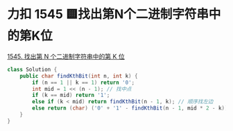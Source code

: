 # 力扣 1545 🟨找出第N个二进制字符串中的第K位


[1545. 找出第 N 个二进制字符串中的第 K 位](https://leetcode.cn/problems/find-kth-bit-in-nth-binary-string/)

<!--more-->

```java
class Solution {
    public char findKthBit(int n, int k) {
        if (n == 1 || k == 1) return '0';
        int mid = 1 << (n - 1); // 找中点
        if (k == mid) return '1';
        else if (k < mid) return findKthBit(n - 1, k); // 顺序找左边
        else return (char) ('0' + '1' - findKthBit(n - 1, mid * 2 - k)); // 逆序找右边，且翻转
    }
}
```

